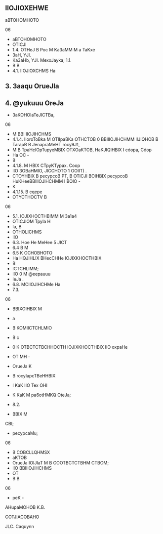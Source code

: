 <!-- image -->

<!-- image -->

## IIOJIOXEHWE

aBTOHOMHOTO

06

- aBTOHOMHOTO
- OTICJI
- 1.4. OTHeJ B Poc M Ka3aMM M a TaKxe
- 3aH, YJI.
- Ka3aHb, YJI. MexxJayka; 1.1.
- B B
- 4.1. IIOJIOXCHMS Ha

## 3. 3aaqu OrueJIa

## 4. @yukuuu OreJa

- 3aKOHOIaTeJICTBa,

06

- M BBI IIOJIHCHMS
- 4.1.4. IIoroToBka M OTIIpaBKa OTHCTOB 0 BBIIIOJIHCHMM IIJIQHOB B TarapB B JenapraMeHT rocy9J1,
- M B TpaHcIOpTupyeMBIX   OTXOaKTOB, HaKJIQIHBIX I cóopa, Cóop
- Ha OC -
- B
- 4.1.8. M HBIX CTpyKTypax. Coop
- IIO 3OBaHMIO, JICCHOTO 1 OOIIT) .
- CTOYHBIX B pecypcoB PT, B OTICJI BOIHBIX pecypcoB HuKHeeBBIIIOJIHCHMM I BOIO -
- K
- 4.1.15. B cqepe
- OTYCTHOCTV B

06

- 5.1. IOJIXHOCTHBIMM M 3a1a4
- OTICJIOM TpyIa H
- Ia, B
- OTHOLICHMS
- IIO
- 6.3. Hoe He MeHee 5 JICT
- 6.4 B M
- 6.5 K OCHOBHOTO
- Ha HQJIHLIX BHecCHHe IOJIXKHOCTHBIX
- B
- ICTCHLIMM;
- IIO 0 M @eepauuu
- IeJa .
- 6.8. MCIIOJIHCHMe Ha
- 7.3.

06

- BBIXOIHBIX M
- a
- B KOMIICTCHLMIO
- B c
- 0 K OTBCTCTBCHHOCTH IOJIXKHOCTHBIX IIO   oxpaHe
- OT MH -
- OrueJa K
- B rocyIapcTBeHHBIX
- I KaK IIO Tex OHI
- K KaK M pa6otHMKQ OteJa;

- 8.2.
- BBIX M

CBI;

- pecypcaMu;

06

- B COBCLLQHMSX
- aKTOB
- OrueJa   IOIJIaT M B COOTBCTCTBHM CTBOM;
- IIO BBIIIOJIHCHMS
- OT
- B B

06

- peK -

<!-- image -->

AHupaMOHOB K.B.

COTJIACOBAHO

JLC. Caquynn

<!-- image -->